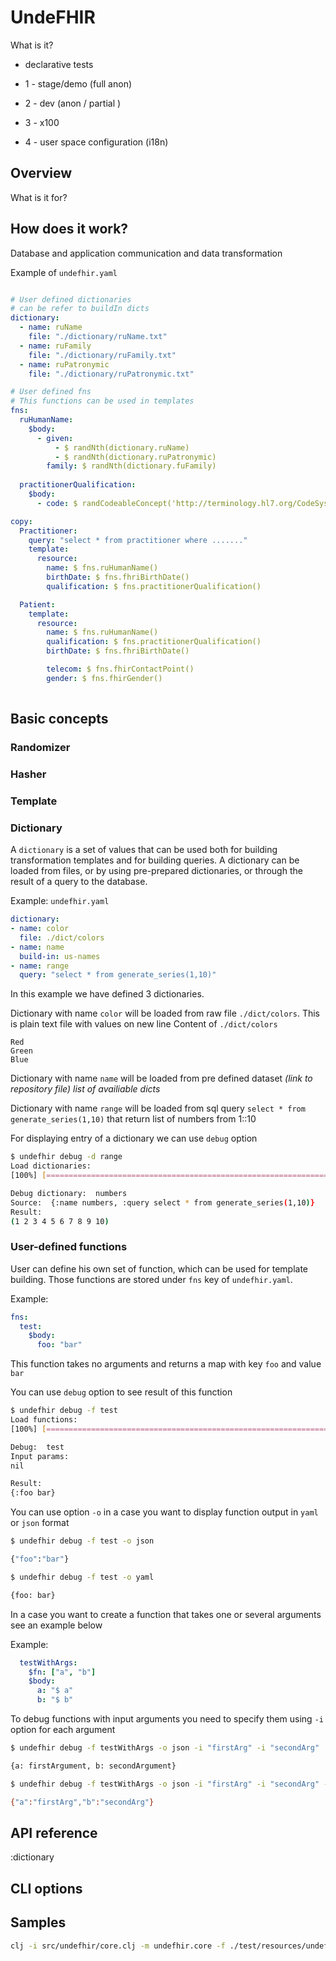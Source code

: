 # UndeFHIR

What is it?


* declarative tests

* 1 - stage/demo (full anon)
* 2 - dev (anon / partial )
* 3 - x100
* 4 - user space configuration (i18n)


## Overview

What is it for?

## How does it work?

Database and application communication and data transformation

Example of `undefhir.yaml`
```yaml

# User defined dictionaries
# can be refer to buildIn dicts
dictionary:
  - name: ruName
    file: "./dictionary/ruName.txt" 
  - name: ruFamily
    file: "./dictionary/ruFamily.txt" 
  - name: ruPatronymic
    file: "./dictionary/ruPatronymic.txt" 

# User defined fns
# This functions can be used in templates 
fns:
  ruHumanName:
    $body:
      - given:
          - $ randNth(dictionary.ruName)
          - $ randNth(dictionary.ruPatronymic)
        family: $ randNth(dictionary.fuFamily)
      
  practitionerQualification:
    $body:
      - code: $ randCodeableConcept('http://terminology.hl7.org/CodeSystem/v2-0360|2.7')

copy:
  Practitioner:
    query: "select * from practitioner where ......."
    template:
      resource:
        name: $ fns.ruHumanName()
        birthDate: $ fns.fhriBirthDate()
        qualification: $ fns.practitionerQualification()

  Patient:
    template:
      resource: 
        name: $ fns.ruHumanName()
        qualification: $ fns.practitionerQualification()
        birthDate: $ fns.fhriBirthDate()

        telecom: $ fns.fhirContactPoint()
        gender: $ fns.fhirGender()
      

```

## Basic concepts

### Randomizer 

### Hasher 

### Template

### Dictionary

A `dictionary` is a set of values that can be used both for building transformation templates and for building queries. A dictionary can be loaded from files, or by using pre-prepared dictionaries, or through the result of a query to the database.

Example: `undefhir.yaml`
```yaml 
dictionary:
- name: color
  file: ./dict/colors
- name: name
  build-in: us-names 
- name: range 
  query: "select * from generate_series(1,10)" 

```

In this example we have defined 3 dictionaries.

Dictionary with name `color` will be loaded from raw file `./dict/colors`. This is plain text file with values on new line
Content of `./dict/colors`
```
Red
Green
Blue
```

Dictionary with name `name` will be loaded from pre defined dataset _(link to repository file)_
_list of availiable dicts_


Dictionary with name `range` will be loaded from sql query `select * from generate_series(1,10)` that return list of numbers from 1::10

For displaying entry of a dictionary we can use `debug` option
```sh
$ undefhir debug -d range
Load dictionaries:
[100%] [=======================================================================]

Debug dictionary:  numbers
Source:  {:name numbers, :query select * from generate_series(1,10)}
Result: 
(1 2 3 4 5 6 7 8 9 10)
```
### User-defined functions
User can define his own set of function, which can be used for template building. Those functions are stored under `fns` key of `undefhir.yaml`.

Example:
```yaml 
fns:
  test:
    $body:
      foo: "bar"
```

This function takes no arguments and returns a map with key `foo` and value `bar` 

You can use `debug` option to see result of this function
```sh
$ undefhir debug -f test
Load functions:
[100%] [=======================================================================]

Debug:  test
Input params: 
nil 

Result: 
{:foo bar}
```

You can use option `-o` in a case you want to display function output in `yaml` or `json` format
```sh
$ undefhir debug -f test -o json

{"foo":"bar"}
```

```sh
$ undefhir debug -f test -o yaml

{foo: bar}
```
In a case you want to create a function that takes one or several arguments see an example below

Example:
```yaml
  testWithArgs:
    $fn: ["a", "b"] 
    $body:
      a: "$ a"
      b: "$ b"
```


To debug functions with input arguments you need to specify them using `-i` option for each argument 
```sh
$ undefhir debug -f testWithArgs -o json -i "firstArg" -i "secondArg" 

{a: firstArgument, b: secondArgument}

```

```sh
$ undefhir debug -f testWithArgs -o json -i "firstArg" -i "secondArg" -o json 

{"a":"firstArg","b":"secondArg"}
```


## API reference 

:dictionary

## CLI options

## Samples


```sh
clj -i src/undefhir/core.clj -m undefhir.core -f ./test/resources/undefhir.yaml debug -d numbers
```
